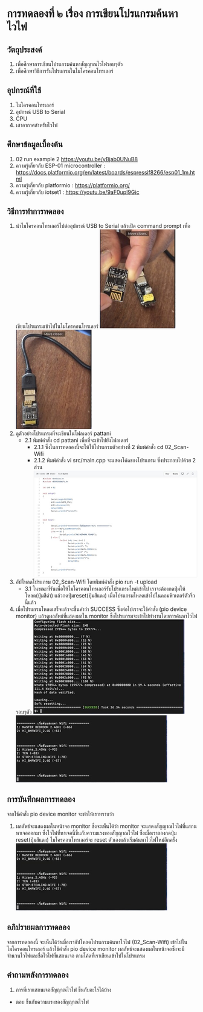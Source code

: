 # การทดลองที่ ๒ เรื่อง การเขียนโปรแกรมค้นหาไวไฟ

## วัตถุประสงค์
1. เพื่อศึกษาการเขียนโปรแกรมค้นหาสัญญาณไวไฟรอบๆตัว
2. เพื่อศึกษาวิธีการรันโปรแกรมในไมโครคอนโทรเลอร์

## อุปกรณ์ที่ใช้
1. ไมโครคอนโทรเลอร์
2. อุปกรณ์ USB to Serial
3. CPU
4. เสาอากาศสำหรับไวไฟ

## ศึกษาข้อมูลเบื้องต้น
1. 02 run example 2 https://youtu.be/yBjab0UNuB8
2. ความรู้เกี่ยวกับ ESP-01 microcontroller : https://docs.platformio.org/en/latest/boards/espressif8266/esp01_1m.html
3. ความรู้เกี่ยวกับ platformio : https://platformio.org/
4. ความรู้เกี่ยวกับ iotset1 : https://youtu.be/9aF0upI9Gic

## วิธีการทำการทดลอง
1. นำไมโครคอนโทรเลอร์ไปต่ออุปกรณ์ USB to Serial แล้วเปิด command prompt เพื่อเขียนโปรแกรมเข้าไปในไมโครคอนโทรเลอร์
![image](https://github.com/Nongpim/picture/blob/main/1%E0%B9%83%E0%B8%AB%E0%B8%A1%E0%B9%88.jpg) 
![image](https://github.com/Nongpim/picture/blob/main/2%E0%B9%83%E0%B8%AB%E0%B8%A1%E0%B9%88.jpg)
2. ดูตัวอย่างโปรแกรมที่จะเขียนในโฟลเดอร์ pattani
    * 2.1 พิมพ์คำสั่ง cd pattani เพื่อที่จะเข้าไปยังโฟลเดอร์
      * 2.1.1 ซึ่งในการทดลองนี้จะให้ใช้โปรแกรมตัวอย่างที่ 2 พิมพ์คำสั่ง cd 02_Scan-Wifi
      * 2.1.2 พิมพ์คำสั่ง vi src/main.cpp จะแสดงโค้ดของโปรแกรม ซึ่งประกอบไปด้วย 2 ส่วน
        ![image](https://github.com/Nongpim/picture/blob/main/2.1%E0%B9%83%E0%B8%AB%E0%B8%A1%E0%B9%88.jpg)
3. อัปโหลดโปรแกรม 02_Scan-Wifi โดยพิมพ์คำสั่ง pio run -t upload
    * 3.1 ในขณะที่รันเพื่อให้ไมโครคอนโทรเลอร์รับโปรแกรมใหม่เข้าไป เราจะต้องกดปุ่มให้โหลด(ปุ่มสีดำ) แล้วกดปุ่มreset(ปุ่มสีแดง) เมื่อโปรแกรมโหลดเข้าไปในคอมพิวเตอร์ตัวจิ๋วนี้แล้ว
4. เมื่อโปรแกรมโหลดเสร็จแล้วจะขึ้นคำว่า SUCCESS ซึ่งต่อไปเราจะใช้คำสั่ง (pio device monitor) แล้วดูผลลัพธ์ที่แสดงผลใน monitor ซึ่งโปรแกรมจะเข้าไปทำงานโดยการค้นหาไวไฟรอบๆตัว
![image](https://github.com/Nongpim/picture/blob/main/2.2%20%E0%B9%83%E0%B8%AB%E0%B8%A1%E0%B9%88.jpg)
![image](https://github.com/Nongpim/picture/blob/main/2.3%E0%B9%83%E0%B8%AB%E0%B8%A1%E0%B9%88.jpg)

## การบันทึกผลการทดลอง
จากใช้คำสั่ง pio device monitor จะทำให้เราทราบว่า
1. ผลลัพธ์จะแสดงผลในหน้าจอ monitor ซึ่งจะเห็นได้ว่า monitor จะแสดงสัญญาณไวไฟที่แสกนหาเจอออกมา ซึ่งไวไฟที่หาเจอนี้ขึ้นกับความแรงของสัญญาณไวไฟ ซึ่งเมื่อเราลองกดปุ่ม reset(ปุ่มสีแดง) ไมโครคอนโทรเลอร์จะ reset ตัวเองแล้วเริ่มค้นหาไวไฟใหม่อีกครั้ง
![image](https://github.com/Nongpim/picture/blob/main/2.3%E0%B9%83%E0%B8%AB%E0%B8%A1%E0%B9%88.jpg)

## อภิปรายผลการทดลอง
จากการทดลองนี้ จะเห็นได้ว่าเมื่อเราอัปโหลดโปรแกรมค้นหาไวไฟ (02_Scan-Wifi) เข้าไปในไมโครคอนโทรเลอร์ แล้วใช้คำสั่ง pio device monitor ผลลัพธ์จะแสดงผลในหน้าจอซึ่งจะมีจำนวนไวไฟและชื่อไวไฟที่แสกนเจอ ตามโค้ดที่เราเขียนเข้าไปในโปรแกรม
## คำถามหลังการทดลอง
1. การที่เราแสกนเจอสัญญาณไวไฟ ขึ้นกับอะไรได้บ้าง
* ตอบ ขึ้นกับความแรงของสัญญาณไวไฟ

